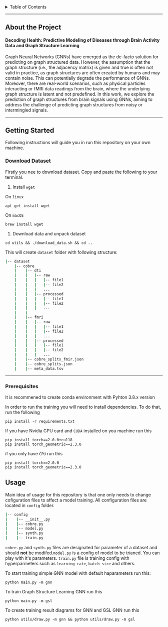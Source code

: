 


<!-- TABLE OF CONTENTS -->
<details>
  <summary>Table of Contents</summary>
  <ol>
    <li>
      <a href="#about-the-project">About The Project</a>
      <ul>
        <li><a href="#built-with">Built With</a></li>
      </ul>
    </li>
    <li>
      <a href="#getting-started">Getting Started</a>
      <ul>
        <li><a href="#download-dataset">Download Dataset</a></li>
        <li><a href="#prerequisites">Prerequisites</a></li>
      </ul>
    </li>
    <li><a href="#usage">Usage</a></li>
    <!--
    <li><a href="#roadmap">Roadmap</a></li>
    <li><a href="#contributing">Contributing</a></li>
    <li><a href="#license">License</a></li>
    <li><a href="#contact">Contact</a></li>
    <li><a href="#acknowledgments">Acknowledgments</a></li> -->
  </ol>
</details>

------

## **About the Project**


#### **Decoding Health**: Predictive Modeling of Diseases through Brain Activity Data and Graph Structure Learning



Graph Neural Networks (GNNs) have emerged as the de-facto solution for predicting on graph structured data. However, the assumption that the graph structure (i.e., the adjacency matrix) is given and true is often not valid in practice, as graph structures are often created by humans and may contain noise. This can potentially degrade the performance of GNNs. Moreover, there are real-world scenarios, such as physical particles interacting or fMRI data readings from the brain, where the underlying graph structure is latent and not predefined. In this work, we explore the prediction of graph structures from brain signals using GNNs, aiming to address the challenge of predicting graph structures from noisy or intermingled signals.

------
## **Getting Started**
Following instructions will guide you in run this repository on your own machine.
### **Download Dataset**
Firstly you nee to download dataset. Copy and paste the following to your terminal.

1. Install `wget`

On `linux`

```
apt-get install wget
```

On `macOS`
```
brew install wget
```

1. Download data and unpack dataset

```console
cd utils && ./download_data.sh && cd ..
```
This will create `dataset` folder with following structure:

```bash
|-- dataset
    |-- cobre
    |    |-- dti
    |    |   |-- raw
    |    |   |   |-- file1
    |    |   |   |-- file2
    |    |   |   ...
    |    |   |-- processed
    |    |   |   |-- file1
    |    |   |   |-- file2
    |    |   |   ...
    |    |
    |    |-- fmri
    |    |   |-- raw
    |    |   |   |-- file1
    |    |   |   |-- file2
    |    |   |   ...
    |    |   |-- processed
    |    |   |   |-- file1
    |    |   |   |-- file2
    |    |   |   ...
    |    |-- cobre_splits_fmir.json
    |    |-- cobre_splits.json
    |    |-- meta_data.tsv
```
------
### **Prerequisites**
It is recommened to create conda environment with Pyhton 3.8.x version

In order to run the training you will need to install dependencies. To do that, run the following

```console
pip install -r requirements.txt
```

If you have Nvidia GPU card and `CUDA` installed on you machine run this

```console
pip install torch==2.0.0+cu118
pip install torch_geometric==2.3.0
```

if you only have `CPU` run this

```console
pip install torch==2.0.0
pip install torch_geometric==2.3.0
```

## **Usage**

Main idea of usage for this repository is that one only needs to change cofiguration files to affect a model training. All configuration files are located in `config` folder.


```bash
|-- config
|    |-- __init__.py
|    |-- cobre.py
|    |-- model.py
|    |-- synth.py
|    |-- train.py
```

`cobre.py` and `synth.py` files are designated for parameter of a dataset and should **not** be modifed.`model.py` is a config of model to be trianed. You can play with it's parameters. `train.py` file is training config with hyperparmeters such as `learning rate`, `batch size` and others.

To start training simple GNN model with default haparameters run this:

```console
python main.py -m gnn
```
To train Graph Structure Learning GNN run this

```console
python main.py -m gsl
```

To create training result diagrams for GNN and GSL GNN run this

```console
python utils/draw.py -m gnn && python utils/draw.py -m gsl
```
